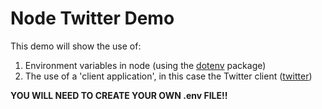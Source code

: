 # Node Twitter Demo

This demo will show the use of:

1. Environment variables in node (using the [dotenv](https://www.npmjs.com/package/dotenv) package)
2. The use of a 'client application', in this case the Twitter client ([twitter](https://www.npmjs.com/package/twitter))

**YOU WILL NEED TO CREATE YOUR OWN .env FILE!!**
